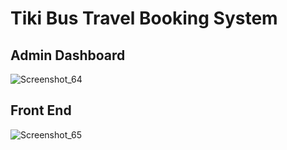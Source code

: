 # Tiki Bus Travel Booking System
## Admin Dashboard 
![Screenshot_64](https://github.com/Limon714/tiki_bus_booking/assets/72975868/02dd1777-001b-4aa7-b1ec-0b70c403c345) 

## Front End 

![Screenshot_65](https://github.com/Limon714/tiki_bus_booking/assets/72975868/70f47566-18b2-460c-94da-00f9119c069c)
